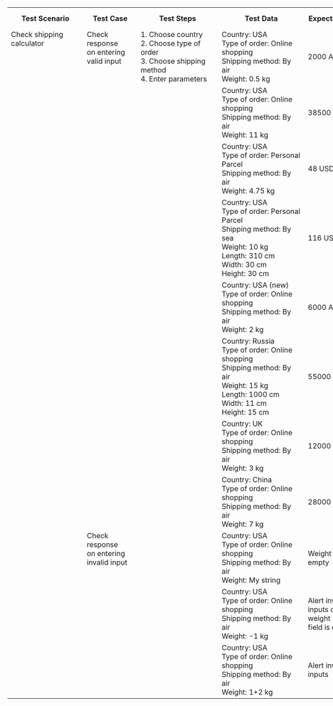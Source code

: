 <table style="undefined;table-layout: fixed; width: 988px">
  <tr>
    <th>Test Scenario</th>
    <th>Test Case</th>
    <th>Test Steps</th>
    <th>Test Data</th>
    <th>Expected Result</th>
    <th>Actual Result</th>
    <th>Status</th>
  </tr>
  <tr>
    <td rowspan="11" valign = "top">Check shipping calculator</td>
    <td rowspan="8" valign = "top">Check response<br> on entering<br> valid input</td>
    <td rowspan="11" valign = "top">1. Choose country<br>2. Choose type of order<br>3. Choose shipping method<br>4. Enter parameters</td>
    <td>Country: USA<br>Type of order: Online shopping<br>Shipping method: By air<br>Weight: 0.5 kg</td>
    <td>2000 AMD</td>
    <td>2000 AMD</td>
    <td>PASS</td>
  </tr>
  <tr>
    <td>Country: USA<br>Type of order: Online shopping<br>Shipping method: By air<br>Weight: 11 kg</td>
    <td>38500 AMD</td>
    <td>38500 AMD</td>
    <td>PASS</td>
  </tr>
  <tr>
    <td>Country: USA<br>Type of order: Personal Parcel<br>Shipping method: By air<br>Weight: 4.75 kg</td>
    <td>48 USD</td>
    <td>48 USD</td>
    <td>PASS</td>
  </tr>
  <tr>
    <td>Country: USA<br>Type of order: Personal Parcel<br>Shipping method: By sea<br>Weight: 10 kg<br>Length: 310 cm<br>Width: 30 cm<br>Height: 30 cm </td>
    <td>116 USD</td>
    <td>116 USD</td>
    <td>PASS</td>
  </tr>
  <tr>
    <td>Country: USA (new)<br>Type of order: Online shopping<br>Shipping method: By air<br>Weight: 2 kg</td>
    <td>6000 AMD</td>
    <td>12000 AMD</td>
    <td>FAIL</td>
  </tr>
  <tr>
    <td>Country: Russia<br>Type of order: Online shopping<br>Shipping method: By air<br>Weight: 15 kg<br>Length: 1000 cm<br>Width: 11 cm<br>Height: 15 cm</td>
    <td>55000 AMD</td>
    <td>55000 AMD</td>
    <td>PASS</td>
  </tr>
  <tr>
    <td>Country: UK<br>Type of order: Online shopping<br>Shipping method: By air<br>Weight: 3 kg<br></td>
    <td>12000 AMD</td>
    <td>12000 AMD</td>
    <td>PASS</td>
  </tr>
  <tr>
    <td>Country: China<br>Type of order: Online shopping<br>Shipping method: By air<br>Weight: 7 kg</td>
    <td>28000 AMD</td>
    <td>28000 AMD</td>
    <td>PASS</td>
  </tr>
  <tr>
    <td rowspan="3" valign = "top">Check response<br> on entering<br> invalid input</td>
    <td>Country: USA<br>Type of order: Online shopping<br>Shipping method: By air<br>Weight: My string</td>
    <td>Weight field is empty</td>
    <td>as expected</td>
    <td>PASS</td>
  </tr>
  <tr>
    <td>Country: USA<br>Type of order: Online shopping<br>Shipping method: By air<br>Weight: -1 kg</td>
    <td>Alert invalid<br>inputs or/and<br> weight<br> field is empty</td>
    <td>weight is -1<br> and shipping<br> cost is 400<br> AMD</td>
    <td>FAIl</td>
  </tr>
  <tr>
    <td>Country: USA<br>Type of order: Online shopping<br>Shipping method: By air<br>Weight: 1+2 kg</td>
    <td>Alert invalid<br> inputs </td>
    <td>weight is<br> 1+2 and<br> shipping cost<br> is 400<br> AMD</td>
    <td>FAIL</td>
  </tr>
</table>
